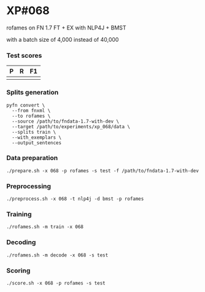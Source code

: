 # XP\#068

rofames on FN 1.7 FT + EX with NLP4J + BMST

with a batch size of 4,000 instead of 40,000

### Test scores
| P| R | F1 |
| --- | --- | --- |
|  |  |  |

### Splits generation
```
pyfn convert \
  --from fnxml \
  --to rofames \
  --source /path/to/fndata-1.7-with-dev \
  --target /path/to/experiments/xp_068/data \
  --splits train \
  --with_exemplars \
  --output_sentences
```

### Data preparation
```
./prepare.sh -x 068 -p rofames -s test -f /path/to/fndata-1.7-with-dev
```

### Preprocessing
```
./preprocess.sh -x 068 -t nlp4j -d bmst -p rofames
```

### Training
```
./rofames.sh -m train -x 068
```

### Decoding
```
./rofames.sh -m decode -x 068 -s test
```

### Scoring
```
./score.sh -x 068 -p rofames -s test
```
